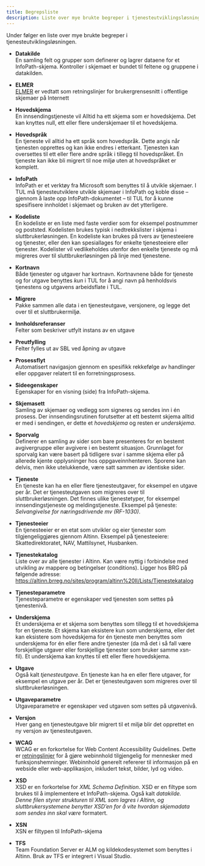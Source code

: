 ```yaml
---
title: Begrepsliste
description: Liste over mye brukte begreper i tjenesteutviklingsløsningen.
---
```


Under følger en liste over mye brukte begreper i tjenesteutviklingsløsningen.

  - **Datakilde**  
    En samling felt og grupper som definerer og lagrer dataene for et InfoPath-skjema. Kontroller i skjemaet er bundet til feltene og
    gruppene i datakilden.

  - **ELMER**  
    [ELMER](http://www.elmer.no/) er vedtatt som retningslinjer for brukergrensesnitt i offentlige skjemaer på Internett

  - **Hovedskjema**  
    En innsendingstjeneste vil Alltid ha ett skjema som er hovedskjema. Det kan knyttes null, ett eller flere underskjemaer til et
    hovedskjema.

  - **Hovedspråk**  
    En tjeneste vil alltid ha ett språk som hovedspråk. Dette angis når tjenesten opprettes og kan ikke endres i etterkant. Tjenesten
    kan oversettes til ett eller flere andre språk i tillegg til hovedspråket. En tjeneste kan ikke bli migrert til noe miljø uten at
    hovedspråket er komplett.

  - **InfoPath**  
    InfoPath er et verktøy fra Microsoft som benyttes til å utvikle skjemaer. I TUL må tjenesteutviklere utvikle skjemaer i InfoPath og
    koble disse – gjennom å laste opp InfoPath-dokumentet – til TUL for å kunne spesifisere innholdet i skjemaet og bruken av det
    ytterligere.

  - **Kodeliste**  
    En kodeliste er en liste med faste verdier som for eksempel postnummer og poststed. Kodelisten brukes typisk i nedtrekkslister i
    skjema i sluttbruker­løsningen. En kodeliste kan brukes på tvers av tjenesteeiere og tjenester, eller den kan spesiallages for
    enkelte tjenesteeiere eller tjenester. Kodelister vil vedlikeholdes utenfor den enkelte tjeneste og må migreres over til
    sluttbrukerløsningen på linje med tjenestene.

  - **Kortnavn**  
    Både tjenester og utgaver har kortnavn. Kortnavnene både for tjeneste og for utgave benyttes *kun* i TUL for å angi navn på
    henholdsvis tjenestens og utgavens arbeidsflate i TUL.

  - **Migrere**  
    Pakke sammen alle data i en tjenesteutgave, versjonere, og legge det over til et sluttbrukermiljø.

  - **Innholdsreferanser**  
    Felter som beskriver utfylt instans av en utgave

  - **Preutfylling**  
    Felter fylles ut av SBL ved åpning av utgave

  - **Prosessflyt**  
    Automatisert navigasjon gjennom en spesifikk rekkefølge av handlinger eller oppgaver relatert til en forretningsprosess.

  - **Sideegenskaper**  
    Egenskaper for en visning (side) fra InfoPath-skjema.

  - **Skjemasett**  
    Samling av skjemaer og vedlegg som signeres og sendes inn i én prosess. Der innsendingsrutinen forutsetter at ett bestemt skjema
    alltid er med i sendingen, er dette et *hovedskjema* og resten er *underskjema*.

  - **Sporvalg**  
    Definerer en samling av sider som bare presenteres for en bestemt avgivergruppe eller avgivere i en bestemt situasjon. Grunnlaget
    for sporvalg kan være basert på tidligere svar i samme skjema eller på allerede kjente opplysninger hos oppgaveinnhenteren. Sporene
    kan delvis, men ikke utelukkende, være satt sammen av identiske sider.

  - **Tjeneste**  
    En tjeneste kan ha en eller flere tjenesteutgaver, for eksempel en utgave per år. Det er tjenesteutgaven som migreres over til
    sluttbrukerløsningen. Det finnes ulike tjenestetyper, for eksempel innsendingstjeneste og meldingstjeneste. Eksempel på tjeneste:
    *Selvangivelse for næringsdrivende mv (RF-1030)*.

  - **Tjenesteeier**  
    En tjenesteeier er en etat som utvikler og eier tjenester som tilgjengeliggjøres gjennom Altinn. Eksempel på tjenesteeiere:
    Skattedirektoratet, NAV, Mattilsynet, Husbanken.

  - **Tjenestekatalog**  
    Liste over av alle tjenester i Altinn. Kan være nyttig i forbindelse med utvikling av mappere og betingelser (conditions). Ligger
    hos BRG på følgende adresse: https://altinn.brreg.no/sites/program/altinn%20II/Lists/Tjenestekatalog

  - **Tjenesteparametre**  
    Tjenesteparametre er egenskaper ved tjenesten som settes på tjenestenivå.

  - **Underskjema**  
    Et underskjema er et skjema som benyttes som tillegg til et hovedskjema for en tjeneste. Et skjema kan eksistere kun som
    underskjema, eller det kan eksistere som hovedskjema for én tjeneste men benyttes som underskjema for én eller flere andre tjenester
    (da må det i så fall være forskjellige utgaver eller forskjellige tjenester som bruker samme xsn-fil). Et underskjema kan knyttes
    til ett eller flere hovedskjema.

  - **Utgave**  
    Også kalt *tjenesteutgave*. En tjeneste kan ha en eller flere utgaver, for eksempel en utgave per år. Det er tjenesteutgaven som
    migreres over til sluttbrukerløsningen.

  - **Utgaveparametre**  
    Utgaveparametre er egenskaper ved utgaven som settes på utgavenivå.

  - **Versjon**  
    Hver gang en tjenesteutgave blir migrert til et miljø blir det opprettet en ny versjon av tjenesteutgaven.

  - **WCAG**  
    WCAG er en forkortelse for Web Content Accessibility Guidelines. Dette er [retningslinjer](https://www.w3.org/TR/WCAG20/) for å gjøre webinnhold tilgjengelig for
    mennesker med funksjonshemninger. Webinnhold generelt refererer til informasjon på en webside eller web-applikasjon, inkludert
    tekst, bilder, lyd og video.

  - **XSD**  
    XSD er en forkortelse for *XML Schema Definition*. XSD er en filtype som brukes til å implementere et InfoPath-skjema. Også kalt
    *datakilde. Denne filen styrer strukturen til XML som lagres i Altinn, og sluttbrukersystemene benytter XSD’en for å vite hvordan
    skjemadata som sendes inn skal være* formatert.

  - **XSN**  
    XSN er filtypen til InfoPath-skjema

  - **TFS**  
    Team Foundation Server er ALM og kildekodesystemet som benyttes i Altinn. Bruk av TFS er integrert i Visual Studio.

